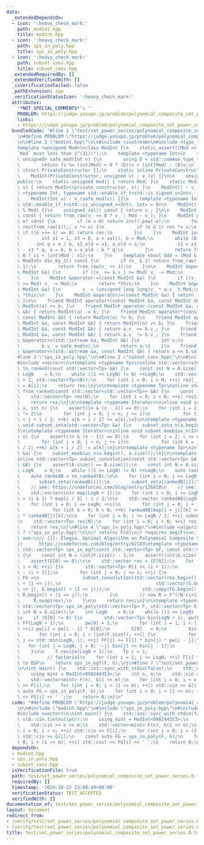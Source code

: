 ```yaml
---
data:
  _extendedDependsOn:
  - icon: ':heavy_check_mark:'
    path: modint.hpp
    title: modint.hpp
  - icon: ':heavy_check_mark:'
    path: sps_in_poly.hpp
    title: sps_in_poly.hpp
  - icon: ':heavy_check_mark:'
    path: subset_conv.hpp
    title: subset_conv.hpp
  _extendedRequiredBy: []
  _extendedVerifiedWith: []
  _isVerificationFailed: false
  _pathExtension: cpp
  _verificationStatusIcon: ':heavy_check_mark:'
  attributes:
    '*NOT_SPECIAL_COMMENTS*': ''
    PROBLEM: https://judge.yosupo.jp/problem/polynomial_composite_set_power_series
    links:
    - https://judge.yosupo.jp/problem/polynomial_composite_set_power_series
  bundledCode: "#line 1 \"test/set_power_series/polynomial_composite_set_power_series.0.test.cpp\"\
    \n#define PROBLEM \"https://judge.yosupo.jp/problem/polynomial_composite_set_power_series\"\
    \n\n#line 2 \"modint.hpp\"\n\n#include <iostream>\n#include <type_traits>\n\n\
    template <unsigned Mod>\nclass ModInt {\n    static_assert((Mod >> 31) == 0, \"\
    `Mod` must less than 2^(31)\");\n    template <typename Int>\n    static std::enable_if_t<std::is_integral_v<Int>,\
    \ unsigned> safe_mod(Int v) {\n        using D = std::common_type_t<Int, unsigned>;\n\
    \        return (v %= (int)Mod) < 0 ? (D)(v + (int)Mod) : (D)v;\n    }\n\n   \
    \ struct PrivateConstructor {};\n    static inline PrivateConstructor private_constructor{};\n\
    \    ModInt(PrivateConstructor, unsigned v) : v_(v) {}\n\n    unsigned v_;\n\n\
    public:\n    static unsigned mod() { return Mod; }\n    static ModInt from_raw(unsigned\
    \ v) { return ModInt(private_constructor, v); }\n    ModInt() : v_() {}\n    template\
    \ <typename Int, typename std::enable_if_t<std::is_signed_v<Int>, int> = 0>\n\
    \    ModInt(Int v) : v_(safe_mod(v)) {}\n    template <typename Int, typename\
    \ std::enable_if_t<std::is_unsigned_v<Int>, int> = 0>\n    ModInt(Int v) : v_(v\
    \ % Mod) {}\n    unsigned val() const { return v_; }\n\n    ModInt operator-()\
    \ const { return from_raw(v_ == 0 ? v_ : Mod - v_); }\n    ModInt pow(long long\
    \ e) const {\n        if (e < 0) return inv().pow(-e);\n        for (ModInt x(*this),\
    \ res(from_raw(1));; x *= x) {\n            if (e & 1) res *= x;\n           \
    \ if ((e >>= 1) == 0) return res;\n        }\n    }\n    ModInt inv() const {\n\
    \        int x1 = 1, x3 = 0, a = val(), b = Mod;\n        while (b) {\n      \
    \      int q = a / b, x1_old = x1, a_old = a;\n            x1 = x3, x3 = x1_old\
    \ - x3 * q, a = b, b = a_old - b * q;\n        }\n        return from_raw(x1 <\
    \ 0 ? x1 + (int)Mod : x1);\n    }\n    template <bool Odd = (Mod & 1)>\n    std::enable_if_t<Odd,\
    \ ModInt> div_by_2() const {\n        if (v_ & 1) return from_raw((v_ + Mod) >>\
    \ 1);\n        return from_raw(v_ >> 1);\n    }\n\n    ModInt &operator+=(const\
    \ ModInt &a) {\n        if ((v_ += a.v_) >= Mod) v_ -= Mod;\n        return *this;\n\
    \    }\n    ModInt &operator-=(const ModInt &a) {\n        if ((v_ += Mod - a.v_)\
    \ >= Mod) v_ -= Mod;\n        return *this;\n    }\n    ModInt &operator*=(const\
    \ ModInt &a) {\n        v_ = (unsigned long long)v_ * a.v_ % Mod;\n        return\
    \ *this;\n    }\n    ModInt &operator/=(const ModInt &a) { return *this *= a.inv();\
    \ }\n\n    friend ModInt operator+(const ModInt &a, const ModInt &b) { return\
    \ ModInt(a) += b; }\n    friend ModInt operator-(const ModInt &a, const ModInt\
    \ &b) { return ModInt(a) -= b; }\n    friend ModInt operator*(const ModInt &a,\
    \ const ModInt &b) { return ModInt(a) *= b; }\n    friend ModInt operator/(const\
    \ ModInt &a, const ModInt &b) { return ModInt(a) /= b; }\n    friend bool operator==(const\
    \ ModInt &a, const ModInt &b) { return a.v_ == b.v_; }\n    friend bool operator!=(const\
    \ ModInt &a, const ModInt &b) { return a.v_ != b.v_; }\n    friend std::istream\
    \ &operator>>(std::istream &a, ModInt &b) {\n        int v;\n        a >> v;\n\
    \        b.v_ = safe_mod(v);\n        return a;\n    }\n    friend std::ostream\
    \ &operator<<(std::ostream &a, const ModInt &b) { return a << b.val(); }\n};\n\
    #line 2 \"sps_in_poly.hpp\"\n\n#line 2 \"subset_conv.hpp\"\n\n#include <cassert>\n\
    #include <vector>\n\ntemplate <typename Tp>\ninline std::vector<std::vector<Tp>>\
    \ to_ranked(const std::vector<Tp> &A) {\n    const int N = A.size();\n    int\
    \ LogN    = 0;\n    while ((1 << LogN) != N) ++LogN;\n    std::vector res(LogN\
    \ + 1, std::vector<Tp>(N));\n    for (int i = 0; i < N; ++i) res[__builtin_popcount(i)][i]\
    \ = A[i];\n    return res;\n}\n\ntemplate <typename Tp>\ninline std::vector<Tp>\
    \ from_ranked(const std::vector<std::vector<Tp>> &A) {\n    const int N = A[0].size();\n\
    \    std::vector<Tp> res(N);\n    for (int i = 0; i < N; ++i) res[i] = A[__builtin_popcount(i)][i];\n\
    \    return res;\n}\n\ntemplate <typename Iterator>\ninline void subset_zeta_n(Iterator\
    \ a, int n) {\n    assert((n & (n - 1)) == 0);\n    for (int i = 2; i <= n; i\
    \ *= 2)\n        for (int j = 0; j < n; j += i)\n            for (int k = j; k\
    \ < j + i / 2; ++k) a[k + i / 2] += a[k];\n}\n\ntemplate <typename Tp>\ninline\
    \ void subset_zeta(std::vector<Tp> &a) {\n    subset_zeta_n(a.begin(), a.size());\n\
    }\n\ntemplate <typename Iterator>\ninline void subset_moebius_n(Iterator a, int\
    \ n) {\n    assert((n & (n - 1)) == 0);\n    for (int i = 2; i <= n; i *= 2)\n\
    \        for (int j = 0; j < n; j += i)\n            for (int k = j; k < j + i\
    \ / 2; ++k) a[k + i / 2] -= a[k];\n}\n\ntemplate <typename Tp>\ninline void subset_moebius(std::vector<Tp>\
    \ &a) {\n    subset_moebius_n(a.begin(), a.size());\n}\n\ntemplate <typename Tp>\n\
    inline std::vector<Tp> subset_convolution(const std::vector<Tp> &A, const std::vector<Tp>\
    \ &B) {\n    assert(A.size() == B.size());\n    const int N = A.size();\n    int\
    \ LogN    = 0;\n    while ((1 << LogN) != N) ++LogN;\n    auto rankedA = to_ranked(A);\n\
    \    auto rankedB = to_ranked(B);\n\n    for (int i = 0; i <= LogN; ++i) {\n \
    \       subset_zeta(rankedA[i]);\n        subset_zeta(rankedB[i]);\n    }\n\n\
    \    // see: https://codeforces.com/blog/entry/126418\n    // see: https://oeis.org/A025480\n\
    \    std::vector<int> map(LogN + 1);\n    for (int i = 0; i <= LogN; ++i) map[i]\
    \ = (i & 1) ? map[i / 2] : i / 2;\n\n    std::vector rankedAB(LogN / 2 + 1, std::vector<Tp>(N));\n\
    \    for (int i = 0; i <= LogN; ++i)\n        for (int j = 0; i + j <= LogN; ++j)\n\
    \            for (int k = 0; k < N; ++k) rankedAB[map[i + j]][k] += rankedA[i][k]\
    \ * rankedB[j][k];\n\n    for (int i = 0; i <= LogN / 2; ++i) subset_moebius(rankedAB[i]);\n\
    \n    std::vector<Tp> res(N);\n    for (int i = 0; i < N; ++i) res[i] = rankedAB[map[__builtin_popcount(i)]][i];\n\
    \    return res;\n}\n#line 4 \"sps_in_poly.hpp\"\n#include <algorithm>\n#line\
    \ 7 \"sps_in_poly.hpp\"\n\n// returns F(G)\n// requires deg(F)<=n, G(0)=0\n//\
    \ see:\n// [1]: Elegia. Optimal Algorithm on Polynomial Composite Set Power Series.\n\
    //      https://codeforces.com/blog/entry/92183\ntemplate <typename Tp>\ninline\
    \ std::vector<Tp> sps_in_egf(const std::vector<Tp> &F, const std::vector<Tp> &G)\
    \ {\n    const int N = (int)F.size() - 1;\n    assert((int)G.size() == (1 << N));\n\
    \    assert(G[0] == 0);\n\n    std::vector res = {F[N]};\n    for (int i = 0;\
    \ i < N; ++i) {\n        std::vector<Tp> R(1 << (i + 1));\n        R[0] = F[N\
    \ - (i + 1)];\n        for (int j = 0; j <= i; ++j) {\n            const auto\
    \ FG =\n                subset_convolution(std::vector(res.begin(), res.begin()\
    \ + (1 << j)),\n                                   std::vector(G.begin() + (1\
    \ << j), G.begin() + (2 << j)));\n            std::copy(FG.begin(), FG.end(),\
    \ R.begin() + (1 << j));\n        }\n        // now R = F^((N-(i+1)))(G)\n   \
    \     R.swap(res);\n    }\n\n    return res;\n}\n\ntemplate <typename Tp>\ninline\
    \ std::vector<Tp> sps_in_poly(std::vector<Tp> F, std::vector<Tp> G) {\n    const\
    \ int N = G.size();\n    int LogN    = 0;\n    while ((1 << LogN) != N) ++LogN;\n\
    \n    if (G[0] != 0) {\n        std::vector<Tp> bin(LogN + 1), pw(F.size() + 1),\
    \ FF(LogN + 1);\n        pw[0] = 1;\n        for (int i = 1; i < (int)pw.size();\
    \ ++i) pw[i] = pw[i - 1] * G[0];\n        G[0]   = 0;\n        bin[0] = 1;\n \
    \       for (int i = 0; i < (int)F.size(); ++i) {\n            for (int j = 0;\
    \ j <= std::min(LogN, i); ++j) FF[j] += F[i] * bin[j] * pw[i - j];\n         \
    \   for (int j = LogN; j > 0; --j) bin[j] += bin[j - 1];\n        }\n        FF.swap(F);\n\
    \    }\n\n    F.resize(LogN + 1);\n    Tp c = 1;                             \
    \          // factorial\n    for (int i = 1; i <= LogN; ++i) F[i] *= c *= i; //\
    \ to EGF\n    return sps_in_egf(F, G);\n}\n#line 7 \"test/set_power_series/polynomial_composite_set_power_series.0.test.cpp\"\
    \n\nint main() {\n    std::ios::sync_with_stdio(false);\n    std::cin.tie(nullptr);\n\
    \    using mint = ModInt<998244353>;\n    int n, m;\n    std::cin >> n >> m;\n\
    \    std::vector<mint> F(n), G(1 << m);\n    for (int i = 0; i < n; ++i) std::cin\
    \ >> F[i];\n    for (int i = 0; i < (1 << m); ++i) std::cin >> G[i];\n    const\
    \ auto FG = sps_in_poly(F, G);\n    for (int i = 0; i < (1 << m); ++i) std::cout\
    \ << FG[i] << ' ';\n    return 0;\n}\n"
  code: "#define PROBLEM \"https://judge.yosupo.jp/problem/polynomial_composite_set_power_series\"\
    \n\n#include \"modint.hpp\"\n#include \"sps_in_poly.hpp\"\n#include <iostream>\n\
    #include <vector>\n\nint main() {\n    std::ios::sync_with_stdio(false);\n   \
    \ std::cin.tie(nullptr);\n    using mint = ModInt<998244353>;\n    int n, m;\n\
    \    std::cin >> n >> m;\n    std::vector<mint> F(n), G(1 << m);\n    for (int\
    \ i = 0; i < n; ++i) std::cin >> F[i];\n    for (int i = 0; i < (1 << m); ++i)\
    \ std::cin >> G[i];\n    const auto FG = sps_in_poly(F, G);\n    for (int i =\
    \ 0; i < (1 << m); ++i) std::cout << FG[i] << ' ';\n    return 0;\n}\n"
  dependsOn:
  - modint.hpp
  - sps_in_poly.hpp
  - subset_conv.hpp
  isVerificationFile: true
  path: test/set_power_series/polynomial_composite_set_power_series.0.test.cpp
  requiredBy: []
  timestamp: '2024-10-22 23:09:40+08:00'
  verificationStatus: TEST_ACCEPTED
  verifiedWith: []
documentation_of: test/set_power_series/polynomial_composite_set_power_series.0.test.cpp
layout: document
redirect_from:
- /verify/test/set_power_series/polynomial_composite_set_power_series.0.test.cpp
- /verify/test/set_power_series/polynomial_composite_set_power_series.0.test.cpp.html
title: test/set_power_series/polynomial_composite_set_power_series.0.test.cpp
---
```

